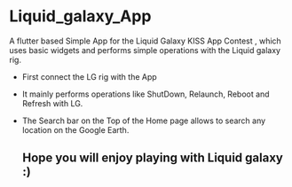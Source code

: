 # Liquid_galaxy_App

A flutter based Simple App for the Liquid Galaxy KISS App Contest , which uses basic widgets and performs simple operations with the Liquid galaxy rig.

* First connect the LG rig with the App
* It mainly performs operations like ShutDown, Relaunch, Reboot and Refresh with LG.
* The Search bar on the Top of the Home page allows to search any location on the Google Earth.

  ## Hope you will enjoy playing with Liquid galaxy :) 
